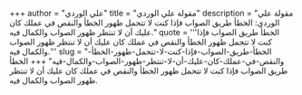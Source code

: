 +++
author = "علي الوردي"
title = "مقولة علي الوردي"
description = "مقولة علي الوردي: الخطأ طريق الصواب فإذا كنت لا تتحمل ظهور الخطأ والنقص في عملك كان عليك أن لا تنتظر ظهور الصواب والكمال فيه."
quote = '''الخطأ طريق الصواب فإذا كنت لا تتحمل ظهور الخطأ والنقص في عملك كان عليك أن لا تنتظر ظهور الصواب والكمال فيه.'''
slug = "الخطأ-طريق-الصواب-فإذا-كنت-لا-تتحمل-ظهور-الخطأ-والنقص-في-عملك-كان-عليك-أن-لا-تنتظر-ظهور-الصواب-والكمال-فيه"
+++
الخطأ طريق الصواب فإذا كنت لا تتحمل ظهور الخطأ والنقص في عملك كان عليك أن لا تنتظر ظهور الصواب والكمال فيه.
